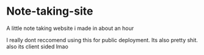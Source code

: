 # Note-taking-site
A little note taking website i made in about an hour

I really dont reccomend using this for public deployment.
Its also pretty shit.
also its client sided lmao
